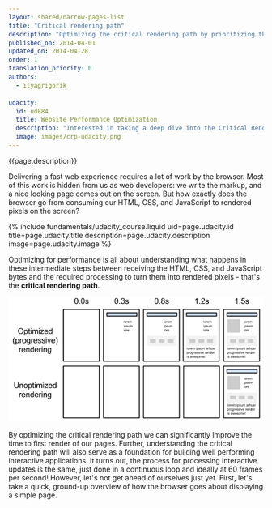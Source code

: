 ```yaml
---
layout: shared/narrow-pages-list
title: "Critical rendering path"
description: "Optimizing the critical rendering path by prioritizing the display of content that relates to the primary action the user wants to take on a page."
published_on: 2014-04-01
updated_on: 2014-04-28
order: 1
translation_priority: 0
authors:
  - ilyagrigorik

udacity:
  id: ud884
  title: Website Performance Optimization
  description: "Interested in taking a deep dive into the Critical Rendering Path? Check out or companion course and learn how the browser converts HTML, CSS, and JavaScript to pixels on the screen, how to use DevTools to measure performance, and how to optimize the Critical Rendering Path of your pages."
  image: images/crp-udacity.png
---
```


<div class="mdl-grid">
  <div class="mdl-cell mdl-cell--6-col">
    <p class="intro">{{page.description}}</p>
    <p>
      Delivering a fast web experience requires a lot of work by the browser. Most of
      this work is hidden from us as web developers: we write the markup, and a nice
      looking page comes out on the screen. But how exactly does the browser go from
      consuming our HTML, CSS, and JavaScript to rendered pixels on the screen?
    </p>
  </div>
  {% include fundamentals/udacity_course.liquid uid=page.udacity.id title=page.udacity.title description=page.udacity.description image=page.udacity.image %}
</div>

Optimizing for performance is all about understanding what happens in these
intermediate steps between receiving the HTML, CSS, and JavaScript bytes and
the required processing to turn them into rendered pixels - that's
the **critical rendering path**.

<img src="images/progressive-rendering.png" class="center" alt="progressive page rendering">

By optimizing the critical rendering path we can significantly improve the
time to first render of our pages. Further, understanding the critical
rendering path will also serve as a foundation for building well performing
interactive applications. It turns out, the process for processing interactive
updates is the same, just done in a continuous loop and ideally at 60 frames
per second! However, let's not get ahead of ourselves just yet. First, let's
take a quick, ground-up overview of how the browser goes about displaying a
simple page.



